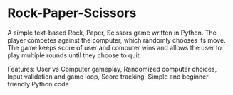 # Rock-Paper-Scissors
A simple text-based Rock, Paper, Scissors game written in Python. The player competes against the computer, which randomly chooses its move. The game keeps score of user and computer wins and allows the user to play multiple rounds until they choose to quit.

Features:
User vs Computer gameplay,
Randomized computer choices,
Input validation and game loop,
Score tracking,
Simple and beginner-friendly Python code
